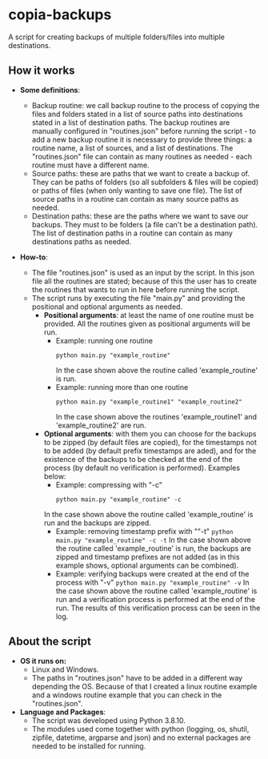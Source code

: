 # copia-backups

A script for creating backups of multiple folders/files into multiple destinations.

## How it works

- **Some definitions**:
    - Backup routine: we call backup routine to the process of copying the files and folders stated in a list of source paths into destinations stated in a list of destination paths. The backup routines are manually configured in "routines.json" before running the script - to add a new backup routine it is necessary to provide three things: a routine name, a list of sources, and a list of destinations. The "routines.json" file can contain as many routines as needed - each routine must have a different name.
    - Source paths: these are paths that we want to create a backup of. They can be paths of folders (so all subfolders & files will be copied) or paths of files (when only wanting to save one file). The list of source paths in a routine can contain as many source paths as needed.
    - Destination paths: these are the paths where we want to save our backups. They must to be folders (a file can't be a destination path). The list of destination paths in a routine can contain as many destinations paths as needed.

- **How-to**:
	- The file "routines.json" is used as an input by the script. In this json file all the routines are stated; because of this the user has to create the routines that wants to run in here before running the script.
	- The script runs by executing the file "main.py" and providing the positional and optional arguments as needed.
		- **Positional arguments**: at least the name of one routine must be provided. All the routines given as positional arguments will be run.
			- Example: running one routine
				```
				python main.py "example_routine"
				```
				In the case shown above the routine called 'example_routine' is run.
			- Example: running more than one routine
				```
				python main.py "example_routine1" "example_routine2"
				```
				In the case shown above the routines 'example_routine1' and 'example_routine2' are  run.
		-	**Optional arguments**: with them you can choose for the backups to be zipped (by default files are copied), for the timestamps not to be added (by default prefix timestamps are aded), and for the existence of the backups to be checked at the end of the process (by default no verification is performed). Examples below:
			-	Example: compressing with "-c"
				```
				python main.py "example_routine" -c
				```
			In the case shown above the routine called 'example_routine' is run and the backups are zipped.
			- Example: removing timestamp prefix with ""-t"
							```
							python main.py "example_routine" -c -t
							```
			In the case shown above the routine called 'example_routine' is run, the backups are zipped and timestamp prefixes are not added (as in this example shows, optional arguments can be combined).					
			- Example: verifying backups were created at the end of the process with "-v"
							```
							python main.py "example_routine" -v
							```
							In the case shown above the routine called 'example_routine' is run and a verification process is performed at the end of the run. The results of this verification process can be seen in the log.
			
## About the script
- **OS it runs on:**
	- Linux and Windows. 
	- The paths in "routines.json" have to be added in a different way depending the OS. Because of that I created a linux routine example and a windows routine example that you can check in the "routines.json". 
- **Language and Packages**:
	- The script was developed using Python 3.8.10.
	- The modules used come together with python (logging, os, shutil, zipfile, datetime, argparse and json) and no external packages are needed to be installed for running. 